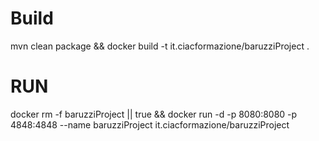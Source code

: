 # Build
mvn clean package && docker build -t it.ciacformazione/baruzziProject .

# RUN

docker rm -f baruzziProject || true && docker run -d -p 8080:8080 -p 4848:4848 --name baruzziProject it.ciacformazione/baruzziProject 